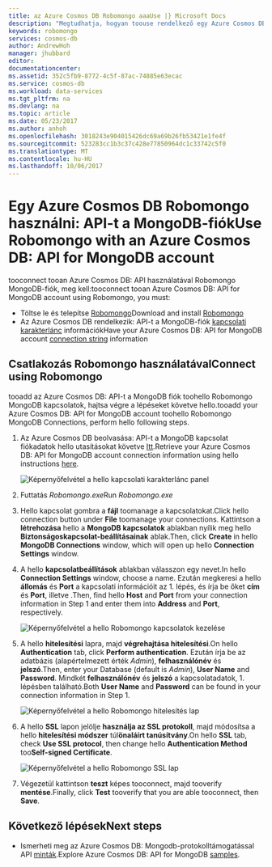 ```yaml
---
title: az Azure Cosmos DB Robomongo aaaUse |} Microsoft Docs
description: "Megtudhatja, hogyan toouse rendelkező egy Azure Cosmos DB Robomongo: API-t a MongoDB-fiók"
keywords: robomongo
services: cosmos-db
author: AndrewHoh
manager: jhubbard
editor: 
documentationcenter: 
ms.assetid: 352c5fb9-8772-4c5f-87ac-74885e63ecac
ms.service: cosmos-db
ms.workload: data-services
ms.tgt_pltfrm: na
ms.devlang: na
ms.topic: article
ms.date: 05/23/2017
ms.author: anhoh
ms.openlocfilehash: 3018243e904015426dc69a69b26fb53421e1fe4f
ms.sourcegitcommit: 523283cc1b3c37c428e77850964dc1c33742c5f0
ms.translationtype: MT
ms.contentlocale: hu-HU
ms.lasthandoff: 10/06/2017
---
```

# <a name="use-robomongo-with-an-azure-cosmos-db-api-for-mongodb-account"></a><span data-ttu-id="7f208-104">Egy Azure Cosmos DB Robomongo használni: API-t a MongoDB-fiók</span><span class="sxs-lookup"><span data-stu-id="7f208-104">Use Robomongo with an Azure Cosmos DB: API for MongoDB account</span></span>
<span data-ttu-id="7f208-105">tooconnect tooan Azure Cosmos DB: API használatával Robomongo MongoDB-fiók, meg kell:</span><span class="sxs-lookup"><span data-stu-id="7f208-105">tooconnect tooan Azure Cosmos DB: API for MongoDB account using Robomongo, you must:</span></span>

* <span data-ttu-id="7f208-106">Töltse le és telepítse [Robomongo](https://robomongo.org/)</span><span class="sxs-lookup"><span data-stu-id="7f208-106">Download and install [Robomongo](https://robomongo.org/)</span></span>
* <span data-ttu-id="7f208-107">Az Azure Cosmos DB rendelkezik: API-t a MongoDB-fiók [kapcsolati karakterlánc](connect-mongodb-account.md) információk</span><span class="sxs-lookup"><span data-stu-id="7f208-107">Have your Azure Cosmos DB: API for MongoDB account [connection string](connect-mongodb-account.md) information</span></span>

## <a name="connect-using-robomongo"></a><span data-ttu-id="7f208-108">Csatlakozás Robomongo használatával</span><span class="sxs-lookup"><span data-stu-id="7f208-108">Connect using Robomongo</span></span>
<span data-ttu-id="7f208-109">tooadd az Azure Cosmos DB: API-t a MongoDB fiók toohello Robomongo MongoDB kapcsolatok, hajtsa végre a lépéseket követve hello.</span><span class="sxs-lookup"><span data-stu-id="7f208-109">tooadd your Azure Cosmos DB: API for MongoDB account toohello Robomongo MongoDB Connections, perform hello following steps.</span></span>

1. <span data-ttu-id="7f208-110">Az Azure Cosmos DB beolvasása: API-t a MongoDB kapcsolat fiókadatok hello utasításokat követve [Itt](connect-mongodb-account.md).</span><span class="sxs-lookup"><span data-stu-id="7f208-110">Retrieve your Azure Cosmos DB: API for MongoDB account connection information using hello instructions [here](connect-mongodb-account.md).</span></span>

    ![Képernyőfelvétel a hello kapcsolati karakterlánc panel](./media/mongodb-robomongo/connectionstringblade.png)
2. <span data-ttu-id="7f208-112">Futtatás *Robomongo.exe*</span><span class="sxs-lookup"><span data-stu-id="7f208-112">Run *Robomongo.exe*</span></span>

3. <span data-ttu-id="7f208-113">Hello kapcsolat gombra a **fájl** toomanage a kapcsolatokat.</span><span class="sxs-lookup"><span data-stu-id="7f208-113">Click hello connection button under **File** toomanage your connections.</span></span> <span data-ttu-id="7f208-114">Kattintson a **létrehozása** hello a **MongoDB kapcsolatok** ablakban nyílik meg hello **Biztonságoskapcsolat-beállításainak** ablak.</span><span class="sxs-lookup"><span data-stu-id="7f208-114">Then, click **Create** in hello **MongoDB Connections** window, which will open up hello **Connection Settings** window.</span></span>

4. <span data-ttu-id="7f208-115">A hello **kapcsolatbeállítások** ablakban válasszon egy nevet.</span><span class="sxs-lookup"><span data-stu-id="7f208-115">In hello **Connection Settings** window, choose a name.</span></span> <span data-ttu-id="7f208-116">Ezután megkeresi a hello **állomás** és **Port** a kapcsolati információit az 1. lépés, és írja be őket **cím** és **Port**, illetve .</span><span class="sxs-lookup"><span data-stu-id="7f208-116">Then, find hello **Host** and **Port** from your connection information in Step 1 and enter them into **Address** and **Port**, respectively.</span></span>

    ![Képernyőfelvétel a hello Robomongo kapcsolatok kezelése](./media/mongodb-robomongo/manageconnections.png)
5. <span data-ttu-id="7f208-118">A hello **hitelesítési** lapra, majd **végrehajtása hitelesítési**.</span><span class="sxs-lookup"><span data-stu-id="7f208-118">On hello **Authentication** tab, click **Perform authentication**.</span></span> <span data-ttu-id="7f208-119">Ezután írja be az adatbázis (alapértelmezett érték *Admin*), **felhasználónév** és **jelszó**.</span><span class="sxs-lookup"><span data-stu-id="7f208-119">Then, enter your Database (default is *Admin*), **User Name** and **Password**.</span></span>
<span data-ttu-id="7f208-120">Mindkét **felhasználónév** és **jelszó** a kapcsolatadatok, 1. lépésben található.</span><span class="sxs-lookup"><span data-stu-id="7f208-120">Both **User Name** and **Password** can be found in your connection information in Step 1.</span></span>

    ![Képernyőfelvétel a hello Robomongo hitelesítés lap](./media/mongodb-robomongo/authentication.png)
6. <span data-ttu-id="7f208-122">A hello **SSL** lapon jelölje **használja az SSL protokoll**, majd módosítsa a hello **hitelesítési módszer** túl**önaláírt tanúsítvány**.</span><span class="sxs-lookup"><span data-stu-id="7f208-122">On hello **SSL** tab, check **Use SSL protocol**, then change hello **Authentication Method** too**Self-signed Certificate**.</span></span>

    ![Képernyőfelvétel a hello Robomongo SSL lap](./media/mongodb-robomongo/SSL.png)
7. <span data-ttu-id="7f208-124">Végezetül kattintson **teszt** képes tooconnect, majd tooverify **mentése**.</span><span class="sxs-lookup"><span data-stu-id="7f208-124">Finally, click **Test** tooverify that you are able tooconnect, then **Save**.</span></span>

## <a name="next-steps"></a><span data-ttu-id="7f208-125">Következő lépések</span><span class="sxs-lookup"><span data-stu-id="7f208-125">Next steps</span></span>
* <span data-ttu-id="7f208-126">Ismerheti meg az Azure Cosmos DB: Mongodb-protokolltámogatással API [minták](mongodb-samples.md).</span><span class="sxs-lookup"><span data-stu-id="7f208-126">Explore Azure Cosmos DB: API for MongoDB [samples](mongodb-samples.md).</span></span>

